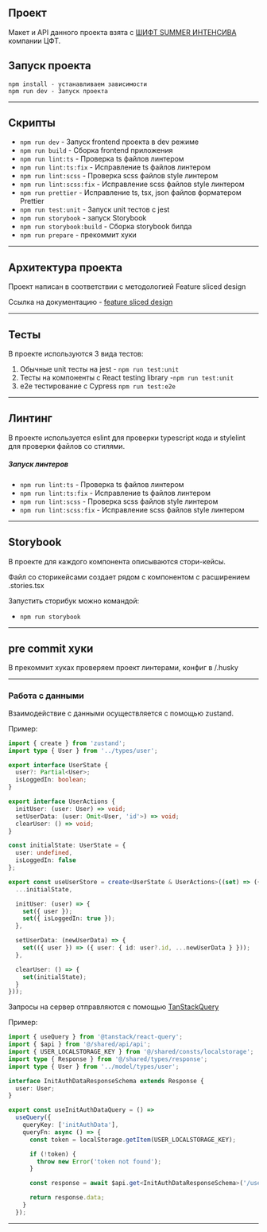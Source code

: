 ## Проект

Макет и API данного проекта взята с [ШИФТ SUMMER ИНТЕНСИВА](https://omniscient-honeydew-f15.notion.site/90eef6b45a7843158d5731a1d4fd2440) компании ЦФТ. 


## Запуск проекта

```
npm install - устанавливаем зависимости
npm run dev - Запуск проекта 
```

---

## Скрипты

-   `npm run dev` - Запуск frontend проекта в dev режиме
-   `npm run build` - Сборка frontend приложения
-   `npm run lint:ts` - Проверка ts файлов линтером
-   `npm run lint:ts:fix` - Исправление ts файлов линтером
-   `npm run lint:scss` - Проверка scss файлов style линтером
-   `npm run lint:scss:fix` - Исправление scss файлов style линтером
-   `npm run prettier` - Исправление ts, tsx, json файлов форматером Prettier
-   `npm run test:unit` - Запуск unit тестов с jest
-   `npm run storybook` - запуск Storybook
-   `npm run storybook:build` - Сборка storybook билда
-   `npm run prepare` - прекоммит хуки

---

## Архитектура проекта

Проект написан в соответствии с методологией Feature sliced design

Ссылка на документацию - [feature sliced design](https://feature-sliced.design/docs/get-started/tutorial)

---

## Тесты

В проекте используются 3 вида тестов:

1. Обычные unit тесты на jest - `npm run test:unit`
2. Тесты на компоненты с React testing library -`npm run test:unit`
4. e2e тестирование с Cypress `npm run test:e2e`

---

## Линтинг

В проекте используется eslint для проверки typescript кода и stylelint для проверки файлов со стилями.

##### Запуск линтеров

-   `npm run lint:ts` - Проверка ts файлов линтером
-   `npm run lint:ts:fix` - Исправление ts файлов линтером
-   `npm run lint:scss` - Проверка scss файлов style линтером
-   `npm run lint:scss:fix` - Исправление scss файлов style линтером

---

## Storybook

В проекте для каждого компонента описываются стори-кейсы.

Файл со сторикейсами создает рядом с компонентом с расширением .stories.tsx

Запустить сторибук можно командой:

-   `npm run storybook`

---

## pre commit хуки

В прекоммит хуках проверяем проект линтерами, конфиг в /.husky

---

### Работа с данными

Взаимодействие с данными осуществляется с помощью zustand.

Пример: 

```typescript jsx
import { create } from 'zustand';
import type { User } from '../types/user';

export interface UserState {
  user?: Partial<User>;
  isLoggedIn: boolean;
}

export interface UserActions {
  initUser: (user: User) => void;
  setUserData: (user: Omit<User, 'id'>) => void;
  clearUser: () => void;
}

const initialState: UserState = {
  user: undefined,
  isLoggedIn: false
};

export const useUserStore = create<UserState & UserActions>((set) => ({
  ...initialState,

  initUser: (user) => {
    set({ user });
    set({ isLoggedIn: true });
  },

  setUserData: (newUserData) => {
    set(({ user }) => ({ user: { id: user?.id, ...newUserData } }));
  },

  clearUser: () => {
    set(initialState);
  }
}));
```


Запросы на сервер отправляются с помощью [TanStackQuery](/src/shared/api/api.ts)

Пример: 

```typescript jsx
import { useQuery } from '@tanstack/react-query';
import { $api } from '@/shared/api/api';
import { USER_LOCALSTORAGE_KEY } from '@/shared/consts/localstorage';
import type { Response } from '@/shared/types/response';
import type { User } from '../model/types/user';

interface InitAuthDataResponseSchema extends Response {
  user: User;
}

export const useInitAuthDataQuery = () =>
  useQuery({
    queryKey: ['initAuthData'],
    queryFn: async () => {
      const token = localStorage.getItem(USER_LOCALSTORAGE_KEY);

      if (!token) {
        throw new Error('token not found');
      }

      const response = await $api.get<InitAuthDataResponseSchema>('/users/session');

      return response.data;
    }
  });

```

---